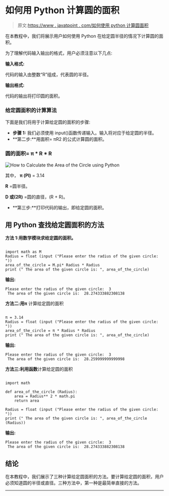 # 如何用 Python 计算圆的面积

> 原文:[https://www . javatpoint . com/如何使用 python 计算圆面积](https://www.javatpoint.com/how-to-calculate-area-of-circle-using-python)

在本教程中，我们将展示用户如何使用 Python 在给定圆半径的情况下计算圆的面积。

为了理解代码输入输出的格式，用户必须注意以下几点:

**输入格式:**

代码的输入由整数“R”组成，代表圆的半径。

**输出格式:**

代码的输出将打印圆的面积。

### 给定圆面积的计算算法

下面是我们将用于计算给定圆的面积的步骤:

*   **步骤 1:** 我们必须使用 input()函数传递输入。输入将对应于给定圆的半径。
*   **第二步:**用面积= πR2 的公式计算圆的面积。

### 圆的面积= π * R * R

![How to Calculate the Area of the Circle using Python](../Images/49c77e0b8a244ce335972f86637aeacd.png)

其中， **π (PI)** = 3.14

**R** =圆半径。

**D 或(2R)** =圆的直径，(R + R)。

*   **第三步:**打印代码的输出，即给定圆的面积。

## 用 Python 查找给定圆面积的方法

**方法 1:用数学模块求给定圆的面积。**

```

import math as M
Radius = float (input ("Please enter the radius of the given circle: "))
area_of_the_circle = M.pi* Radius * Radius
print (" The area of the given circle is: ", area_of_the_circle)

```

**输出:**

```
Please enter the radius of the given circle:  3
 The area of the given circle is:  28.274333882308138

```

**方法二:用π** 计算给定圆的面积

```

π = 3.14
Radius = float (input ("Please enter the radius of the given circle: "))
area_of_the_circle = π * Radius * Radius
print (" The area of the given circle is: ", area_of_the_circle)

```

**输出:**

```
Please enter the radius of the given circle:  3
 The area of the given circle is:  28.259999999999998

```

**方法三:利用函数**计算给定圆的面积

```

import math

def area_of_the_circle (Radius): 
    area = Radius** 2 * math.pi
    return area

Radius = float (input ("Please enter the radius of the given circle: "))
print (" The area of the given circle is: ", area_of_the_circle (Radius))

```

**输出:**

```
Please enter the radius of the given circle:  3
 The area of the given circle is:  28.274333882308138

```

## 结论

在本教程中，我们展示了三种计算给定圆面积的方法。要计算给定圆的面积，用户必须知道圆的半径或直径。三种方法中，第一种是最简单直接的方法。

* * *